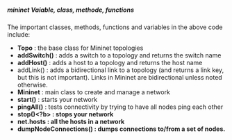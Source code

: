 ##### mininet Vaiable, class, methode, functions
The important classes, methods, functions and variables in the above code include:

- <b>Topo</b>                 : the base class for Mininet topologies
- <b>addSwitch()</b>          : adds a switch to a topology and returns the switch name
- <b>addHost()</b>            : adds a host to a topology and returns the host name
- </b>addLink()</b>           : adds a bidirectional link to a topology (and returns a link key, but this is not important).                                  Links in Mininet are bidirectional unless noted otherwise. 
- <b>Mininet</b>              : main class to create and manage a network
- <b>start()</b>              : starts your network
- <b>pingAll()</b>            : tests connectivity by trying to have all nodes ping each other
- <b>stop()<?b>               : stops your network
- <b>net.hosts<b>             : all the hosts in a network
- <b>dumpNodeConnections()</b> : dumps connections to/from a set of nodes.

